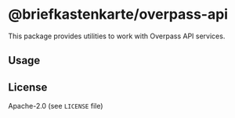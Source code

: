 # @briefkastenkarte/overpass-api

This package provides utilities to work with Overpass API services.

## Usage

## License

Apache-2.0 (see `LICENSE` file)
